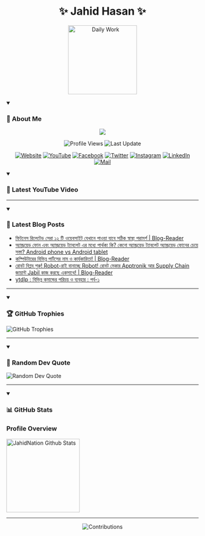 <h1 align="center">✨ Jahid Hasan ✨</h1>
<p align="center">
  <img alt="Daily Work" height="180px" src="https://i.imgur.com/uhZdH9C.gif" />
</p>
<details open>
 <summary><h3>🌟 About Me</h3></summary>
<p align="center">
  <img src="https://readme-typing-svg.demolab.com/?lines=Learning+is+a+lifelong+journey.;Mistakes+are+the+seeds+of+growth.;Dream+big,+achieve+bigger!;&font=Fira%20Code&center=true&width=500&height=50&color=00FF7F&vCenter=true&pause=1000&size=24" />
</p>

<p align="center">
  <img alt="Profile Views" title="Profile Views" src="https://komarev.com/ghpvc/?username=jahidnation&style=flat-square&color=brightgreen"/>
  <img alt="Last Update" title="Last Update" src="https://img.shields.io/github/last-commit/jahidnation/jahidnation?logo=github&label=LAST+UPDATE&color=blueviolet&style=flat-square"/>
</p>

<p align="center">
  <a href="https://jahid.eu.org">
    <img alt="Website" title="Website" src="https://img.shields.io/badge/Website-000000?logo=Google-Chrome&logoColor=white&style=for-the-badge"/></a>
  <a href="https://youtube.com/@jahidnation">
    <img alt="YouTube" title="YouTube Channel" src="https://img.shields.io/badge/YouTube-FF0000?logo=YouTube&logoColor=white&style=for-the-badge"/></a>
  <a href="https://facebook.com/jahidnation">
    <img alt="Facebook" title="Facebook Page" src="https://img.shields.io/badge/Facebook-4267B2?logo=Facebook&logoColor=white&style=for-the-badge"/></a>
  <a href="https://twitter.com/jahidnation">
    <img alt="Twitter" title="Twitter Profile" src="https://img.shields.io/badge/X-000000?logo=x&logoColor=white&style=for-the-badge"/></a>
  <a href="https://instagram.com/jahidnation">
    <img alt="Instagram" title="Instagram Profile" src="https://img.shields.io/badge/Instagram-E4405F?logo=Instagram&logoColor=white&style=for-the-badge"/></a>
  <a href="https://linkedin.com/in/jahidnation">
    <img alt="LinkedIn" title="LinkedIn Profile" src="https://img.shields.io/badge/LinkedIn-0A66C2?logo=LinkedIn&logoColor=white&style=for-the-badge"/></a>
  <a href="https://mail.google.com/?hl=en&tf=cm&fs=1&to=mail@jahid.eu.org">
    <img alt="Mail" title="Mail Me" src="https://img.shields.io/badge/Email-D14836?logo=Gmail&logoColor=white&style=for-the-badge"/></a>
</p>

</details>

<details open>
 <summary><h3>🎥 Latest YouTube Video</h3></summary>

<!-- BEGIN VID -->

<!-- END VID -->

---

</details>

<details open>
 <summary><h3>📝 Latest Blog Posts</h3></summary>

<!-- BLOG-POST-LIST:START -->
- [ফিটনেস রিলেটেড সেরা ১২ টি ওয়েবসাইট যেখানে পাওয়া যাবে সঠিক স্বাস্থ্য পরামর্শ | Blog-Reader](https://dev-blog-reader.pantheonsite.io/2025/02/28/%e0%a6%ab%e0%a6%bf%e0%a6%9f%e0%a6%a8%e0%a7%87%e0%a6%b8-%e0%a6%b0%e0%a6%bf%e0%a6%b2%e0%a7%87%e0%a6%9f%e0%a7%87%e0%a6%a1-%e0%a6%b8%e0%a7%87%e0%a6%b0%e0%a6%be-%e0%a7%a7%e0%a7%a8-%e0%a6%9f%e0%a6%bf/)
- [অ্যান্ড্রয়েড ফোন এবং অ‌্যান্ড্রয়েড ট্যাবলেট এর মধ্যে পার্থক্য কি? কেনো অ্যান্ড্রয়েড ট্যাবলেট অ্যান্ড্রয়েড ফোনের চেয়ে সস্তা? Android phone vs Android tablet](https://dev-blog-reader.pantheonsite.io/2025/02/28/%e0%a6%85%e0%a7%8d%e0%a6%af%e0%a6%be%e0%a6%a8%e0%a7%8d%e0%a6%a1%e0%a7%8d%e0%a6%b0%e0%a6%af%e0%a6%bc%e0%a7%87%e0%a6%a1-%e0%a6%ab%e0%a7%8b%e0%a6%a8-%e0%a6%8f%e0%a6%ac%e0%a6%82-%e0%a6%85/)
- [কম্পিউটারের বিভিন্ন পার্টসের নাম ও কার্যকারিতা! | Blog-Reader](https://dev-blog-reader.pantheonsite.io/2025/02/28/%e0%a6%95%e0%a6%ae%e0%a7%8d%e0%a6%aa%e0%a6%bf%e0%a6%89%e0%a6%9f%e0%a6%be%e0%a6%b0%e0%a7%87%e0%a6%b0-%e0%a6%ac%e0%a6%bf%e0%a6%ad%e0%a6%bf%e0%a6%a8%e0%a7%8d%e0%a6%a8-%e0%a6%aa%e0%a6%be%e0%a6%b0%e0%a7%8d/)
- [রোবট বিপ্লব শুরু! Robot-রাই বানাচ্ছে Robot! রোবট মেকার Apptronik আর Supply Chain জায়ান্ট Jabil কাজ করছে একসাথে! | Blog-Reader](https://dev-blog-reader.pantheonsite.io/2025/02/28/%e0%a6%b0%e0%a7%8b%e0%a6%ac%e0%a6%9f-%e0%a6%ac%e0%a6%bf%e0%a6%aa%e0%a7%8d%e0%a6%b2%e0%a6%ac-%e0%a6%b6%e0%a7%81%e0%a6%b0%e0%a7%81-robot-%e0%a6%b0%e0%a6%be%e0%a6%87-%e0%a6%ac%e0%a6%be%e0%a6%a8%e0%a6%be/)
- [ytdlp : বিভিন্ন কমান্ডের পরিচয় ও ব্যবহার : পর্ব-১](https://dev-blog-reader.pantheonsite.io/2025/02/28/ytdlp-%e0%a6%ac%e0%a6%bf%e0%a6%ad%e0%a6%bf%e0%a6%a8%e0%a7%8d%e0%a6%a8-%e0%a6%95%e0%a6%ae%e0%a6%be%e0%a6%a8%e0%a7%8d%e0%a6%a1%e0%a7%87%e0%a6%b0-%e0%a6%aa%e0%a6%b0%e0%a6%bf%e0%a6%9a%e0%a6%af%e0%a6%bc/)
<!-- BLOG-POST-LIST:END -->

---

</details>

<details open>
 <summary><h3>🏆 GitHub Trophies</h3></summary>

<img alt="GitHub Trophies" title="GitHub Trophies" src="https://github-profile-trophy.vercel.app/?username=jahidnation&column=8&theme=gruvbox&no-frame=true"/>

---

</details>

<details open>
 <summary><h3>💬 Random Dev Quote</h3></summary>

<img alt="Random Dev Quote" title="Random Dev Quote" src="https://quotes-github-readme.vercel.app/api?type=horizontal&theme=radical"/>

---

</details>

<details open> 
  <summary><h3>📊 GitHub Stats</h3></summary>

  <h3>Profile Overview</h3>
  <p>
  <img alt="JahidNation Github Stats" src="https://denvercoder1-github-readme-stats.vercel.app/api/?username=jahidnation&show_icons=true&include_all_commits=true&count_private=true&theme=react&hide_border=true&bg_color=1F222E&title_color=F85D7F&icon_color=F8D866" height="192px"/>
  </p>

---

<p align="center">
<img alt="Contributions" title="Contributions" src="https://github.com/jahidnation/jahidnation/blob/contributions/snake.svg"/>
</p>
